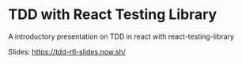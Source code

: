 # TDD with React Testing Library

A introductory presentation on TDD in react with react-testing-library

Slides: https://tdd-rtl-slides.now.sh/
